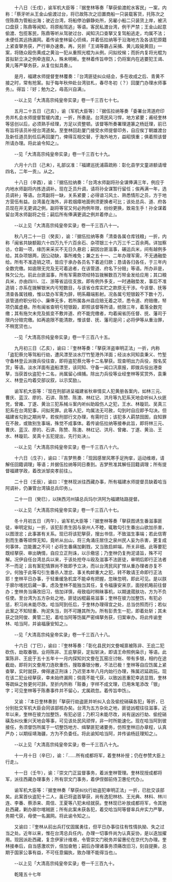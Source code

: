 <!-- { "loadSidebar": true } -->
　　十八日（壬戌），谕军机大臣等：『据奎林等奏「拏获偷渡舵水客民」一案，内称：「蔡牙听从王金山偷渡过台，将已故陈次之旧置商船一只装载客货，托陈次之侄陈鼎为管船出海；驶近台湾，将船停泊僻静处所，另雇小船二只装货上岸，被汛口盘获；陈鼎等闻知，将原船驾逃」等语。客民私渡台湾，例干严禁；王金山起意偷渡、包揽客民，陈鼎等听从驾驶过台、闻知汛口查拏又复驾船逃走，均属不法；未便任其远扬漏网。着传谕奎林留心侦缉，并着伍拉纳等于沿海地方及各该犯原籍上紧查拏务获，严行审办速奏。再，另折「王谒等霸占采捕、黄儿殴毙黄田」一案，将随众殴伤黄成之黄治一犯从重照光棍为从例，问拟绞候；而折内复将光棍为首拟斩立决之例牵连叙入，殊未明晰。奎林着传旨申饬；仍将案内在逃要犯王谒、黄儿等严拏务获，从复位拟具奏』。

　　是月，福建水师提督奎林覆奏：『台湾匪徒纠众结会，多在收成之后、青黄不接之时，常有抢案。拟于每年秋仲赴台湾驻札，春尽冬初（？）回厦门办理水师事务』。得旨：『好；勉为之，毋高兴自满』。

　　--以上见「大清高宗纯皇帝实录」卷一千三百七十七。

　　五月二十五日（己亥），谕〔军机大臣等〕：『据伍拉纳等奏「委署台湾道府印务并札会水师提督暂缓内渡」一折，所奏是。台湾民风刁悍，地方紧要；甫经奎林等惩创以后，必须熟手经理，方足以资整顿。该督等所奏署理道篆之杨廷理，前已有旨将该员补授台湾道矣。至奎林回赴厦门接受水师提督印务，自应俟丁朝雄渡台及新任道员到任后再回厦门，俾得互相交替，于海外地方，益昭慎重；俱着照该督所请办理。将此谕令知之』。

　　--见「大清高宗纯皇帝实录」卷一千三百七十九。

　　六月十六日（己未），礼部议准：『福建巡抚浦霖疏称：彰化县学文童进额请增四名，二年一贡』。从之。

　　十八日（辛酉），谕：『据伍拉纳奏：「台湾水师副将孙全谋俸满三年，例应于内地水师副将内拣选调补。现在乏员升调，请将孙全谋暂行留任；俟再满一年，选员调补」等语。台湾副将一缺，关系紧要；必得谙习风土、熟悉情形之员，方于地方营伍有益。台湾虽在海外，非若烟瘴地面例须更换者可比；该处总兵、道、府各员现在并无更调之例，副将等官又何必拘例年限，纷纷更换，致易生手！孙全谋着留台湾水师副将之任；嗣后所有俸满更调之例并着停止』。

　　--以上见「大清高宗纯皇帝实录」卷一千三百八十一。

　　秋八月二十一日（癸亥），谕：『据伍拉纳等奏「清查各属仓库钱粮」一折，内称「闽省共缺额榖六十四万九千六百余石、杂项银三十六万三千二百余两。详加察访，仓榖一项，缘历来采买不无日久悬宕；嗣因台匪滋事，碾运兵米，间有越例多给。其杂项银两，因公动缺，事所难免；兼之五十一、二年办理军需，不无通融垫给。所有不准造销之项，皆应于承办各员名下着追归款；恳请各归各任，于三年内全数完缴。如逾限无完及无可着追者，在该管道、府名下分赔」等语。所办非是，殊欠公允。前此台匪滋事，所有军需款项经特旨拨解数百万帑金发给应用；其口粮兵米，亦由四川、江、浙等省运往支放。即有例外多支，一时通融垫发，事后不准造销；亦系在拨解银米内亏短数目，与该省仓库实贮之款原无干涉。今该督、抚等清查各属钱粮，惟以垫办军需为辞，明系藉端影射。况各属亏短银榖不下数十万，该管道府职分较小、廉俸无多，若所属各州县应赔无着之项，悉令道、府赔缴，帑项仍属虚悬。所有闽省查明亏短银榖，即照该督等所请，统限三年，着落全数完缴；其有拖欠未完及抵变不敷并道、府不能完缴者，均着闽省历任督、抚、藩司于限内分赔完缴。如再逾限不能清款，惟该督、抚、藩司是问；必将伊等从重治罪，不稍宽贷也』。 

　　--见「大清高宗纯皇帝实录」卷一千三百八十五。

　　九月初三日（乙亥），谕曰：『奎林等奏：「拏获洋盗审明正法」一折，内称「盗犯蔡允等驾船行劫，遭风漂至淡水厅竹堑港外洋面；经淡水同知袁秉义、竹堑守备林登云派拨兵役往查，即将盗犯蔡允等十二名拏获。现查明出力兵役，按名奖赏」等语。淡水洋面有盗船漂至，该同知、守备一闻口汛禀报，即拨兵役出港查拏，当获首伙盗犯十二名，尚属留心缉捕。除出力兵役等业经奎林等奖赏外，袁秉义、林登云均着交部议叙，以示奖励』。

　　谕军机大臣等：『现在刑部进呈福建省秋审情实人犯黄册各案内，如林三元、曹庆、蓝汉、廖的、石讲、陈赞、陈澳、林红记、洪月等九犯系天地会听纠入伙匪党，曾雍、丁遂、黄治三犯系械斗案内听纠助殴伤人之犯，王水、林璇玑、吴真三犯系在台湾犯事，问拟死罪。此等人犯，均属法无可赦，勾到时自应即予勾决。但福建省勾到之期尚早，若俟刑部行文办理，有需时日；该犯多人羁禁囹圄，自知罪在不赦，或致别生事端，殊觉不成事体。着传谕伍拉纳等接奉此旨，即将林三元、曹庆、蓝汉、廖的、石讲、陈赞、陈澳、林红记、洪月、曾雍、丁遂、黄治、王水、林璇玑、吴真十五犯提出，先行处决』。

　　--以上见「大清高宗纯皇帝实录」卷一千三百八十六。

　　十六日（戊子），谕曰：『吉梦熊奏：「现因感冒风寒手足拘挛，运动维艰，请解任回籍调理」等语；并据伍拉纳等同日奏到。吉梦熊准其解任回籍调理；所有提督福建学政，着改派邹奕孝前往』。 

　　二十日（壬辰），谕曰：『奎林现派往西藏办事，所有福建水师提督员缺着哈当阿调补，仍兼管台湾镇总兵印务』。

　　二十一日（癸巳），以陕西河州镇总兵玛尔洪阿为福建陆路提督。

　　--以上见「大清高宗纯皇帝实录」卷一千三百八十七。

　　冬十月初五日（丙午），谕军机大臣等：『据奎林等奏「拏获图诱生番滋事匪徒，审明定拟」一折，该犯彭贵生因与泉州人不睦，辄敢勾引生番出山欲加杀害，以图泄忿；此事甚有关系。现已将该犯拏获，搜出书信，不致滋生事端；若此信寄到而生番等顽悍无知，竟听从出山，将三角涌庄居住之泉州民人妄为杀害，更复成何事体，岂能置之不问！必将生番痛加剿戮，又当致启衅端，所关非细。此等要犯既经拏获、审出确情，自应立正刑诛，以示儆惩；乃奎林仍复拘泥请旨，殊不可解。况伊自任台湾总兵以来，于该处抢夺斗殴及滋事不法匪徒，审明后即行正法者不一而足；且有案犯情罪尚不致即予立决，而以台湾民风犷悍从重办理者亦复不少。何独于此等勾引生番杀人泄忿、事关构衅重大之犯，转不敢请王命即行正法耶！奎林平日办事，于轻重缓急机宜不能卓有把握，忽昧忽明，即此可见。是以朕于廓尔喀扰后藏一事，虑及奎林不能独当其任，复令福康安来京，面授机略前往督办；奎林务当痛改旧习，倍加详慎，毋致临时稍昧事机，以期速蒇肤功，方为不负任使。至台湾为五方杂处之地，匪徒凶棍最易滋事；奎林在彼力加整饬，有犯必惩，积习尚未能尽改。哈当阿到任后，于奎林办理得宜之处，总当仿照而行；若似此案之不知轻重、拘泥失当，则不可踵其所为。所有彭贵生一犯，即着处斩；其未获之饶阿俊、黄管二犯，着哈当阿等饬属严密缉拏务获，归案审办。将此传谕奎林、哈当阿，并谕福康安知之』。

　　--见「大清高宗纯皇帝实录」卷一千三百八十八。

　　十六日（丁巳），谕曰：『奎林等奏：「彰化县民刘文誊喊禀被陈非、王庇二犯砍伤，劫取番银。业将陈非、王庇拏获，定拟斩决，即请王命照例枭示」等语。此案陈非、王庇于五十五年十一月内探知刘文誊在瓦窑庄讨帐、带有多银，相约在途截劫，即将刘文誊用刀连砍重伤，搜取番银分散，不法已极！奎林等自应饬属上紧查拏，实时就获，俾得速正刑诛；乃迟至本年八月内始行办理，殊属迟延疏玩。现在该二犯业经拏获，幸未始终漏网；倘竟不能弋获，以致凶恶重犯幸逃显戮，奎林等疏纵之咎更何可辞。至折内所称「赃番」字样不成文理，已用朱笔添改「银」字；可见奎林等于陈奏事件并不留心，尤属疏忽。着传旨申饬』。

　　又谕：『本日奎林奏到「拏获行劫盗匪并听纠入会及偷挖硝磺各犯」等折，已分别批交军机大臣会同该部核办矣。台湾为五方杂处之地，匪徒凶棍往往滋事，近年以来，奎林在彼力加整饬，有犯必惩；乃积习未能尽改，尚有逞凶行劫、偷挖硝磺及纠伙重兴天地会等事，可见该处民风顽悍，非一时所能速化。现在哈当阿到彼接任，务须督饬所属于一切整饬地方、缉拏匪犯诸要务，仿照奎林旧办章程，认真严办；以期绥靖海疆，方为不负委任。将此谕知哈当阿，并传谕杨廷理知之』。

　　--以上见「大清高宗纯皇帝实录」卷一千三百八十九。

　　十一月十日（辛巳），谕：『……所有成都将军，着奎林补授；仍在参赞大臣上行走』。

　　十一日（壬午），谕：『崇文门正监督事务，着派奎林管理。奎林现授成都将军，派往西藏办理事务；所有崇文门事务，着伊侄御前侍卫惠伦代办』。

　　谕军机大臣等：『据奎林奏「拏获纠伙行劫盗犯审明正法」一折，已批交该部矣。此案首伙盗犯十二人，虽已将盗首拏获，尚有逸犯林枋、王光典、林料、林川连、李番、蔡添来、周信、王夏等八犯未经就获。奎林现已补放成都将军，令其驰赴西藏，剿办廓尔喀贼匪；所有此案未获各犯，着交哈当阿等督率兵弁实力严拏，务期弋获，毋使一名漏网。将此谕令知之』。

　　又谕曰：『奎林从前出兵打仗固属勇往，但平日办事往往有性情执拗、失之过当之处。近年以来，惟在台湾总兵任内，办理一切事件尚为认真妥协，是以迭加擢用。现因派赴西藏，复念伊家计维艰，令管崇文门税务并留惠伦在京代为办理。奎林接奉后，自当感激欢忻，倍加奋勉；嗣后办理诸事务须痛改旧习，刻自提撕，总期于国家公事有益，不可任意偏执，致办理不能得当也』。

　　--以上见「大清高宗纯皇帝实录」卷一千三百九十。 

　　乾隆五十七年

